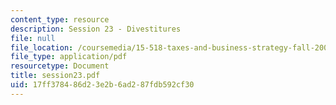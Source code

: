 ```yaml
---
content_type: resource
description: Session 23 - Divestitures
file: null
file_location: /coursemedia/15-518-taxes-and-business-strategy-fall-2002/17ff378486d23e2b6ad287fdb592cf30_session23.pdf
file_type: application/pdf
resourcetype: Document
title: session23.pdf
uid: 17ff3784-86d2-3e2b-6ad2-87fdb592cf30
---
```

